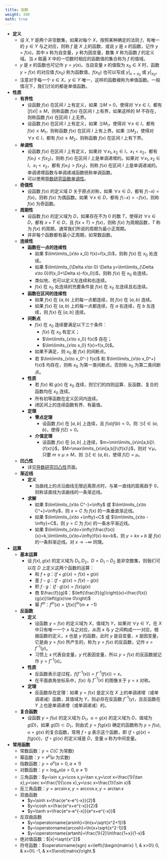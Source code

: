 ```yaml
---
title: 函数
weight: 300
math: true
---
```


- **定义**
    - 设 $X,Y$ 是两个非空数集，如果对每个 $X$，按照某种确定的法则 $f$，有唯一的 $y \in Y$ 与之对应，则称 $f$ 是 $X$ 上的函数，或说 $y$ 是 $x$ 的函数，记作 $y=f(x)$。其中 $x$ 称为自变量，$y$ 称为因变量，数集 $X$ 称为函数 $f$ 的定义域。当 $x$ 取遍 $X$ 中的一切数时相应的函数值的集合称为 $f$ 的值域。
    - $y$ 是 $x$ 的函数也可记作 $y=y(x)$。当自变量 $x$ 的值取为 $x_0 \in X$ 时，函数 $y=f(x)$ 的对应值 $f(x_0)$ 称为函数值，$f(x_0)$ 也可以写成 $y|_{x=x_0}$ 或 $y|_{x_0}$。
    - 注意对于每一个 $x \in X$，$y \in Y$ 唯一，这样的函数被称为单值函数。一般情况下，我们讨论的都是单值函数。
- **性质**
    - **有界性**
        - 设函数 $f(x)$ 在区间 $I$ 上有定义，如果 $\exists M>0$，使得对 $\forall x\in I$，都有 $|f(x)|\le M$，则称函数 $f(x)$ 在区间 $I$ 上有界，如果这样的 $M$ 不存在，则称函数 $f(x)$ 在区间 $I$ 上无界。
        - 设函数 $f(x)$ 在区间 $I$ 上有定义，如果 $\exists M_1$，使得对 $\forall x\in I$，都有 $f(x)\le M_1$，则称函数 $f(x)$ 在区间 $I$ 上有上界。如果 $\exists M_2$，使得对 $\forall x\in I$，都有 $f(x)\ge M_2$，则称函数 $f(x)$ 在区间 $I$ 上有下界。
    - **单调性**
        - 设函数 $f(x)$ 在区间 $I$ 上有定义，如果对 $\forall x_1,x_2 \in I$，$x_1< x_2$，都有 $f(x_1)<f(x_2)$，则称 $f(x)$ 在区间 $I$ 上是单调递增的。如果对 $\forall x_1,x_2 \in I$，$x_1< x_2$，都有 $f(x_1)>f(x_2)$，则称 $f(x)$ 在区间 $I$ 上是单调递减的。单调递增函数与单调递减函数统称单调函数。
        - 可以使用[导数研究函数单调性](/docs/mathematics/calculus/derivative#erqbub)。
    - **奇偶性**
        - 设函数 $f(x)$ 的定义域 $D$ 关于原点对称，如果 $\forall x \in D$，都有 $f(-x)=f(x)$，则称 $f(x)$ 为偶函数。如果 $\forall x \in D$，都有 $f(-x)=-f(x)$，则称 $f(x)$ 为奇函数。
    - **周期性**
        - 设函数 $f(x)$ 的定义域为 $D$，如果存在不为 $0$ 的数 $T$，使得对 $\forall x\in D$，都有 $x+T\in D$，且 $f(x+T)=f(x)$，则称 $f(x)$ 为周期函数，$T$ 称为 $f(x)$ 的周期，通常我们所说的周期为最小正周期。
        - 并非每个函数都有最小正周期，如常数函数。
    - **连续性** <span id="vhnj4q"></span>
        - **函数在一点的连续性**
            - 如果 $\lim\limits_{x\to x_0} f(x)=f(x_0)$，则称 $f(x)$ 在 $x_0$ 处连续。
            - 如果 $\lim\limits_{\Delta x\to 0} \Delta y=\lim\limits_{\Delta x\to 0}(f(x_0+\Delta x)-f(x_0))$，则称 $f(x)$ 在 $x_0$ 处连续。
            - 类似地，也可以定义左连续和右连续。
            - $f(x)$ 在 $x_0$ 处连续的充要条件是 $f(x)$ 在 $x_0$ 左连续且右连续。
        - **函数在区间的连续性** <span id="oi6fm3"></span>
            - 如果 $f(x)$ 在 $(a,b)$ 上的每一点都连续，则 $f(x)$ 在 $(a,b)$ 连续。
            - 如果 $f(x)$ 在 $(a,b)$ 上的每一点都连续，在 $a$ 右连续，在 $b$ 左连续，则 $f(x)$ 在 $[a,b]$ 连续。
        - **间断点**
            - $f(x)$ 在 $x_0$ 连续要满足以下三个条件：
                - $f(x)$ 在 $x_0$ 有定义；
                - $\lim\limits_{x\to x_0} f(x)$ 存在；
                - $\lim\limits_{x\to x_0} f(x)=f(x_0)$。
            - 如果不满足，则 $x_0$ 是 $f(x)$ 的间断点。
            - 若 $\lim\limits_{x\to x_0^-} f(x)$ 和 $\lim\limits_{x\to x_0^+} f(x)$ 均存在，则称 $x_0$ 为第一类间断点。否则称 $x_0$ 为第二类间断点。
        - **性质**
            - 若 $f(x)$ 和 $g(x)$ 在 $x_0$ 连续，则它们的四则运算、反函数、复合的函数均在 $x_0$ 连续。
            - 所有初等函数在定义区间内连续。
            - 闭区间上的连续函数有界、有最值。
        - **定理**
            - **零点定理** <span id="fkxb1e"></span>
                - 设函数 $f(x)$ 在 $[a,b]$ 上连续，且 $f(a)f(b)<0$，则 $\exists\xi\in(a,b)$，使得 $f(\xi)=0$。
            - **介值定理**
                - 设函数 $f(x)$ 在 $[a,b]$ 上连续，$m=\min\limits_{x\in[a,b]}\{f(x)\}$，$M=\max\limits_{x\in[a,b]}\{f(x)\}$，则对 $\forall \mu$，只要 $m\le\mu\le M$，则 $\exists\xi\in(a,b)$，使得 $f(\xi)=\mu$。
    - **凹凸性**
        - 详见[导数研究凹凸性](/docs/mathematics/calculus/derivative#tc59gd)页面。
    - **渐近线**
        - **定义**
            - 当曲线上的点沿曲线无限远离原点时，与某一直线的距离趋于 $0$，则称该直线为该曲线的一条渐近线。
        - **求解**
            - 如果 $\lim\limits_{x\to C^-}=\infty$ 或 $\lim\limits_{x\to C^+}=\infty$，则 $x=C$ 为 $f(x)$ 的一条垂直渐近线。
            - 如果 $\lim\limits_{x\to +\infty}=C$ 或 $\lim\limits_{x\to -\infty}=C$，则 $y=C$ 为 $f(x)$ 的一条水平渐近线。
            - 如果 $\lim\limits_{x\to+\infty}\frac{f(x)}{x}=k,\lim\limits_{x\to+\infty}f(x)-kx=b$，则 $y=kx+b$ 是 $f(x)$ 的一条斜渐近线。对 $x\to-\infty$ 同理。
- **运算**
    - **基本运算**
        - 设 $f(x),g(x)$ 的定义域为 $D_1,D_2$，$D=D_1\cap D_2$ 是非空数集，则我们可以在 $D$ 上定义这两个函数的运算：
            - 和 $f+g$：$(f+g)(x)=f(x)+g(x)$
            - 差 $f-g$：$(f-g)(x)=f(x)-g(x)$
            - 积 $f\cdot g$：$(f\cdot g)(x)=f(x)g(x)$
            - 商 $\frac{f}{g}$：$\left(\frac{f}{g}\right)(x)=\frac{f(x)}{g(x)}\left(g(x)\ne 0\right)$
            - 幂 $f^m$：$f^m(x)=[f(x)]^m \left(m\ne -1\right)$
    - **反函数**
        - **定义**
            - 设函数 $y=f(x)$ 的定义域为 $X$，值域为 $Y$，如果对 $\forall y\in Y$，在 $X$ 中只有唯一一个 $x$ 与之对应，从而 $x$ 与 $y$ 之间构成一一对应，根据函数的定义，$x$ 也是 $y$ 的函数，此时 $y$ 是自变量，$x$ 是因变量，它是由 $y=f(x)$ 所产生的，称为 $y=f(x)$ 的反函数，记作 $x=f^{-1}(y)$。
            - 习惯上 $x$ 代表自变量，$y$ 代表因变量，所以 $y=f(x)$ 的反函数就记作 $y=f^{-1}(x)$。
        - **性质**
            - 反函数表示逆过程，$f(f^{-1}(x))=f^{-1}(f(x))=x$。
            - 在平面直角坐标系中，$f(x)$ 与 $f^{-1}(x)$ 的图像关于 $y=x$ 对称。
        - **定理**
            - 反函数存在定理：如果 $y=f(x)$ 是定义在 $X$ 上的单调递增（或单调递减）函数，其值域为 $Y$，则必存在反函数 $f^{-1}(y)$，且反函数在 $Y$ 上也是单调递增（或单调递减）的。
    - **复合函数**
        - 设函数 $y=f(u)$ 的定义域为 $D_1$，$u=g(x)$ 的定义域为 $D$，值域为 $g(D)$，如果 $g(D)\subset D_1$，则由式 $y=f(g(x))$ 确定的函数称为 $y=f(u),u=g(x)$ 的复合函数，常用 $f\circ g$ 表示这个函数，即 $(f\circ g)(x)=f(g(x))$，$(f\circ g)(x)$ 的定义域是 $D$，变量 $u$ 称为中间变量。
- **常用函数**
    - 常数函数：$y=C(C$ 为常数$)$
    - 幂函数：$y=x^{\mu}(\mu$ 为实数$)$
    - 指数函数：$y=a^x(a>0,a\ne 1)$
    - 对数函数：$y=\log_a x(a>0,a\ne 1)$
    - 三角函数：$y=\sin x,y=\cos x,y=\tan x,y=\cot x=\frac{1}{\tan x},y=\sec x=\frac{1}{\cos x},y=\csc x=\frac{1}{\sin x}$
    - 反三角函数：$y=\arcsin x,y=\arccos x,y=\arctan x$
    - 双曲函数
        - $y=\sinh x=\frac{e^x-e^{-x}}{2}$
        - $y=\cosh x=\frac{e^x+e^{-x}}{2}$
        - $y=\tanh x=\frac{e^x-e^{-x}}{e^x+e^{-x}}$
    - 反双曲函数
        - $y=\operatorname{arsinh}=\ln(x+\sqrt{x^2+1})$
        - $y=\operatorname{arcosh}=\ln(x+\sqrt{x^2-1})$
        - $y=\operatorname{artanh}=\frac{1}{2}\ln\frac{1+x}{1-x}$
    - 绝对值函数：$|x|=\sqrt{x^2}$
    - 符号函数：$\operatorname{sgn} x=\left\{\begin{matrix} 1, & x>0\\ 0, & x=0\\ -1, & x<0\end{matrix}\right.$
